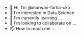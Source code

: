 - 👋 Hi, I’m @marwan-farha-cko
- 👀 I’m interested in Data Science
- 🌱 I’m currently learning ...
- 💞️ I’m looking to collaborate on ...
- 📫 How to reach me ...

<!---
marwan-farha-cko/marwan-farha-cko is a ✨ special ✨ repository because its `README.md` (this file) appears on your GitHub profile.
You can click the Preview link to take a look at your changes.
--->
